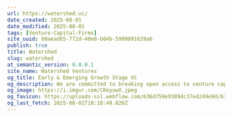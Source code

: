 ```yaml
---
url: https://watershed.vc/
date_created: 2025-08-01
date_modified: 2025-08-01
tags: [Venture-Capital-Firms]
site_uuid: 80aead65-772d-40e0-b04b-5999891639ab
publish: true
title: Watershed
slug: watershed
at_semantic_version: 0.0.0.1
site_name: Watershed Ventures
og_title: Early & Emerging Growth Stage VC
og_description: We are committed to breaking open access to venture capital and backing entrepreneurs creating turning points in foundational industries and issues.
og_image: https://i.imgur.com/CKeyowX.jpeg
og_favicon: https://uploads-ssl.webflow.com/636d759e93894c37e4249e9d/637d0cbd57d0156c845e9b64_watershed_favicon.png
og_last_fetch: 2025-08-01T18:10:49.026Z
---
```


![]()
